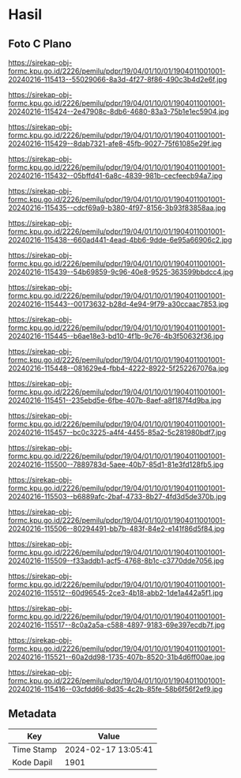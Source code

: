 # Hasil

## Foto C Plano

https://sirekap-obj-formc.kpu.go.id/2226/pemilu/pdpr/19/04/01/10/01/1904011001001-20240216-115413--55029066-8a3d-4f27-8f86-490c3b4d2e6f.jpg

https://sirekap-obj-formc.kpu.go.id/2226/pemilu/pdpr/19/04/01/10/01/1904011001001-20240216-115424--2e47908c-8db6-4680-83a3-75b1e1ec5904.jpg

https://sirekap-obj-formc.kpu.go.id/2226/pemilu/pdpr/19/04/01/10/01/1904011001001-20240216-115429--8dab7321-afe8-45fb-9027-75f61085e29f.jpg

https://sirekap-obj-formc.kpu.go.id/2226/pemilu/pdpr/19/04/01/10/01/1904011001001-20240216-115432--05bffd41-6a8c-4839-981b-cecfeecb94a7.jpg

https://sirekap-obj-formc.kpu.go.id/2226/pemilu/pdpr/19/04/01/10/01/1904011001001-20240216-115435--cdcf69a9-b380-4f97-8156-3b93f83858aa.jpg

https://sirekap-obj-formc.kpu.go.id/2226/pemilu/pdpr/19/04/01/10/01/1904011001001-20240216-115438--660ad441-4ead-4bb6-9dde-6e95a66906c2.jpg

https://sirekap-obj-formc.kpu.go.id/2226/pemilu/pdpr/19/04/01/10/01/1904011001001-20240216-115439--54b69859-9c96-40e8-9525-363599bbdcc4.jpg

https://sirekap-obj-formc.kpu.go.id/2226/pemilu/pdpr/19/04/01/10/01/1904011001001-20240216-115443--00173632-b28d-4e94-9f79-a30ccaac7853.jpg

https://sirekap-obj-formc.kpu.go.id/2226/pemilu/pdpr/19/04/01/10/01/1904011001001-20240216-115445--b6ae18e3-bd10-4f1b-9c76-4b3f50632f36.jpg

https://sirekap-obj-formc.kpu.go.id/2226/pemilu/pdpr/19/04/01/10/01/1904011001001-20240216-115448--081629e4-fbb4-4222-8922-5f252267076a.jpg

https://sirekap-obj-formc.kpu.go.id/2226/pemilu/pdpr/19/04/01/10/01/1904011001001-20240216-115451--235ebd5e-6fbe-407b-8aef-a8f187f4d9ba.jpg

https://sirekap-obj-formc.kpu.go.id/2226/pemilu/pdpr/19/04/01/10/01/1904011001001-20240216-115457--bc0c3225-a4f4-4455-85a2-5c281980bdf7.jpg

https://sirekap-obj-formc.kpu.go.id/2226/pemilu/pdpr/19/04/01/10/01/1904011001001-20240216-115500--7889783d-5aee-40b7-85d1-81e3fd128fb5.jpg

https://sirekap-obj-formc.kpu.go.id/2226/pemilu/pdpr/19/04/01/10/01/1904011001001-20240216-115503--b6889afc-2baf-4733-8b27-4fd3d5de370b.jpg

https://sirekap-obj-formc.kpu.go.id/2226/pemilu/pdpr/19/04/01/10/01/1904011001001-20240216-115506--80294491-bb7b-483f-84e2-e141f86d5f84.jpg

https://sirekap-obj-formc.kpu.go.id/2226/pemilu/pdpr/19/04/01/10/01/1904011001001-20240216-115509--f33addb1-acf5-4768-8b1c-c3770dde7056.jpg

https://sirekap-obj-formc.kpu.go.id/2226/pemilu/pdpr/19/04/01/10/01/1904011001001-20240216-115512--60d96545-2ce3-4b18-abb2-1de1a442a5f1.jpg

https://sirekap-obj-formc.kpu.go.id/2226/pemilu/pdpr/19/04/01/10/01/1904011001001-20240216-115517--8c0a2a5a-c588-4897-9183-69e397ecdb7f.jpg

https://sirekap-obj-formc.kpu.go.id/2226/pemilu/pdpr/19/04/01/10/01/1904011001001-20240216-115521--60a2dd98-1735-407b-8520-31b4d6ff00ae.jpg

https://sirekap-obj-formc.kpu.go.id/2226/pemilu/pdpr/19/04/01/10/01/1904011001001-20240216-115416--03cfdd66-8d35-4c2b-85fe-58b6f56f2ef9.jpg


## Metadata

| Key        | Value               |
| ---------- | ------------------- |
| Time Stamp | 2024-02-17 13:05:41 |
| Kode Dapil | 1901                |



